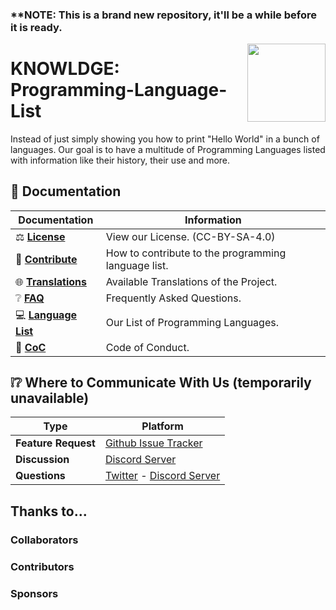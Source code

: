 <!-- Title [Start] -->
### ****NOTE:** This is a brand new repository, it'll be a while before it is ready.

<a href="Place Holder"><img src="https://github.com/Programming-Language-List/programming-language-list/blob/main/Resources/image-placeholder.jpg" width="125" height="125" align="right" /></a>

# KNOWLDGE: Programming-Language-List

<!-- Title [End] -->
<!-- The Body [Start] -->

Instead of just simply showing you how to print "Hello World" in a bunch of languages. Our goal is to have a multitude of Programming Languages listed with information like their history, their use and more.

<!-- Navigation [Start] -->

## 📖 Documentation

| Documentation              | Information                                                    |
| -------------------------- | -------------------------------------------------------------- |
| ⚖️ **[License]**           | View our License. (CC-BY-SA-4.0)                               |
| 💝 **[Contribute]**        | How to contribute to the programming language list.            |
| 🌐 **[Translations]**      | Available Translations of the Project.                         |
| ❔ **[FAQ]**                | Frequently Asked Questions.                                    |
| 💻 **[Language List]**     | Our List of Programming Languages.                             |
| 📑 **[CoC]**               | Code of Conduct.                                               |

[license]: https://github.com/KNOWLDGE/programming-language-list/blob/main/LICENSE
[contribute]: https://github.com/KNOWLDGE/programming-language-list/blob/main/CONTRIBUTING.md
[translations]: https://github.com/KNOWLDGE/programming-language-list/blob/main/Translations-List.md
[faq]: https://github.com/KNOWLDGE/programming-language-list/blob/main/FAQ.md
[language list]: https://github.com/KNOWLDGE/programming-language-list/blob/main/Language-List.md
[coc]: https://github.com/KNOWLDGE/programming-language-list/blob/main/CODE_OF_CONDUCT.md

<!-- Navigation [End] -->
<!-- Social Table [Start] -->
## ❕❔ Where to Communicate With Us (temporarily unavailable)

| Type                       | Platform                                                    |
| -------------------------- | ----------------------------------------------------------- |
| **Feature Request**        | [Github Issue Tracker]                                      |
| **Discussion**             | [Discord Server]                                            |
| **Questions**              | [Twitter] - [Discord Server]                                |

[github issue tracker]: https://github.com/KNOWLDGE/programming-language-list/issues
[discord server]: discord.gg
[twitter]: https://twitter.com/ListLanguage

<!-- Social Table [End] -->
<!-- Contribute List [Start] -->
## Thanks to...

### Collaborators

<!-- readme: collaborators -start -->
<!-- readme: collaborators -end -->

### Contributors

<!-- readme: contributors -start -->
<!-- readme: contributors -end -->

### Sponsors

<!-- readme: sponsors -start -->
<!-- readme: sponsors -end -->

<!-- Contribute List [End] -->
<!-- The Body [End] -->
